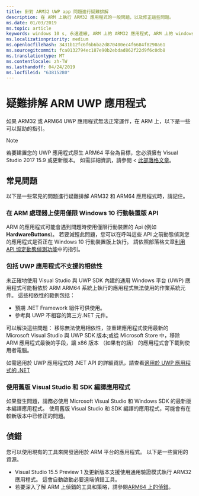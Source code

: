 ```yaml
---
title: 針對 ARM32 UWP app 問題進行疑難排解
description: 在 ARM 上執行 ARM32 應用程式的一般問題，以及修正這些問題。
ms.date: 01/03/2019
ms.topic: article
keywords: windows 10 s, 永遠連線, ARM 上的 ARM32 應用程式, ARM 上的 windows 10, 疑難排解
ms.localizationpriority: medium
ms.openlocfilehash: 3431b12fc6f6b6ba2d870400ec4f6684f8290a61
ms.sourcegitcommit: fca0132794ec187e90b2ebdad862f22d9f6c0db8
ms.translationtype: MT
ms.contentlocale: zh-TW
ms.lasthandoff: 04/24/2019
ms.locfileid: "63815280"
---
```

# <a name="troubleshooting-arm-uwp-apps"></a>疑難排解 ARM UWP 應用程式

如果 ARM32 或 ARM64 UWP 應用程式無法正常運作，在 ARM 上，以下是一些可以幫助的指引。

>[!NOTE]
> 若要建置您的 UWP 應用程式原生 ARM64 平台為目標，您必須擁有 Visual Studio 2017 15.9 或更新版本。 如需詳細資訊，請參閱 <<c0> [ 此部落格文章](https://blogs.windows.com/buildingapps/2018/11/15/official-support-for-windows-10-on-arm-development)。

## <a name="common-issues"></a>常見問題
以下是一些常見的問題進行疑難排解 ARM32 和 ARM64 應用程式時，請記住。

### <a name="using-windows-10-mobile-only-apis-on-arm-based-processors"></a>在 ARM 處理器上使用僅限 Windows 10 行動裝置版 API
ARM 的應用程式可能會遇到問題時使用僅限行動裝置的 Api (例如**HardwareButtons**)。 若要減輕此問題，您可以在呼叫這些 API 之前動態偵測您的應用程式是否正在 Windows 10 行動裝置版上執行。 請依照部落格文章[利用 API 協定動態偵測功能](https://blogs.windows.com/buildingapps/2015/09/15/dynamically-detecting-features-with-api-contracts-10-by-10/)中的指引。

### <a name="including-dependencies-not-supported-by-uwp-apps"></a>包括 UWP 應用程式不支援的相依性
未正確地使用 Visual Studio 與 UWP SDK 內建的通用 Windows 平台 (UWP) 應用程式可能相依於 ARM ARM64 系統上執行的應用程式無法使用的作業系統元件。 這些相依性的範例包括：

- 預期 .NET Framework 組件可供使用。
- 參考與 UWP 不相容的第三方.NET 元件。

可以解決這些問題： 移除無法使用相依性，並重建應用程式使用最新的 Microsoft Visual Studio 與 UWP SDK 版本;或從 Microsoft Store 中，移除 ARM 應用程式最後的手段，讓 x86 版本 （如果有的話） 的應用程式會下載到使用者電腦。

如需適用於 UWP 應用程式的 .NET API 的詳細資訊，請查看[適用於 UWP 應用程式的 .NET](https://msdn.microsoft.com/library/windows/apps/mt185501.aspx)

### <a name="compiling-an-app-with-an-older-version-of-visual-studio-and-sdk"></a>使用舊版 Visual Studio 和 SDK 編譯應用程式
如果發生問題，請務必使用 Microsoft Visual Studio 和 Windows SDK 的最新版本編譯應用程式。 使用舊版 Visual Studio 和 SDK 編譯的應用程式，可能會有在較新版本中已修正的問題。

## <a name="debugging"></a>偵錯
您可以使用現有的工具來開發適用於 ARM 平台的應用程式。 以下是一些實用的資源。

- Visual Studio 15.5 Preview 1 及更新版本支援使用通用驗證模式執行 ARM32 應用程式。 這會自動啟動必要遠端偵錯工具。
- 若要深入了解 ARM 上偵錯的工具和策略，請參閱[ARM64 上的偵錯](https://docs.microsoft.com/en-us/windows-hardware/drivers/debugger/debugging-arm64)。
